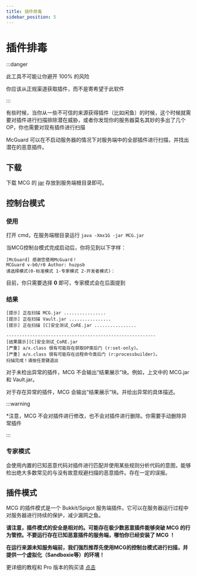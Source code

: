 ```yaml
---
title: 插件排毒
sidebar_position: 5
---
```


# 插件排毒

:::danger

此工具不可能让你避开 100% 的风险

你应该从正规渠道获取插件，而不是寄希望于此软件

:::

有些时候，当你从一些不可信的来源获得插件（比如闲鱼）的时候，这个时候就需要对插件进行扫描排除潜在威胁，或者你发现你的服务器莫名其妙的多出了几个OP，你也需要对现有插件进行扫描

McGuard 可以在不启动服务器的情况下对服务端中的全部插件进行扫描，并找出潜在的恶意插件。

## 下载

下载 MCG 的 [jar](https://cd.starkettle.com/MCG.jar) 存放到服务端根目录即可。

## 控制台模式

### 使用

打开 cmd，在服务端根目录运行 `java -Xmx1G -jar MCG.jar`

当MCG控制台模式完成启动后，你将见到以下字样：

```text
[McGuard] 感谢您使用McGuard！
MCGuard v-b0/r0 Author: huzpsb
请选择模式(0-标准模式 1-专家模式 2-开发者模式)：
```

目前，你只需要选择 **0** 即可，专家模式会在后面提到

### 结果

```text
[提示] 正在扫描 MCG.jar ................
[提示] 正在扫描 Vault.jar ................
[提示] 正在扫描 [C]安全测试_CoRE.jar ................

---------------------------------------------------------
[结果展示][C]安全测试_CoRE.jar
[严重] a/x.class 很有可能存在获取OP类后门 (r:set-only)。
[严重] a/x.class 很有可能存在远程命令类后门 (r:processbuilder)。
扫描完成！请按任意键退出
```

对于未检出异常的插件，MCG 不会输出“结果展示”块。例如，上文中的 MCG.jar 和 Vault.jar。

对于存在异常的插件，MCG 会输出“结果展示”块。并给出异常的具体描述。

:::warning

*注意，MCG 不会对插件进行修改，也不会对插件进行删除。你需要手动删除异常插件

:::

### 专家模式

会使用内置的已知恶意代码对插件进行匹配并使用某些规则分析代码的意图，能够检出绝大多数常见的与没有故意规避扫描的恶意插件。存在一定的误报。

## 插件模式

MCG 的插件模式是一个 Bukkit/Spigot 服务端插件。它可以在服务器运行过程中对服务器进行持续的保护，减少漏网之鱼。

**请注意，插件模式的安全是相对的。可能存在极少数恶意插件能够突破 MCG 的行为管控。不要运行存在已知恶意插件的服务端，哪怕你已经安装了 MCG ！**

**在运行来源未知服务端前，我们强烈推荐先使用MCG的控制台模式进行扫描，并提供一个虚拟化（Sandboxie等）的环境！**

更详细的教程和 Pro 版本的购买请 [点击](https://starkettle.com/mcg/)
